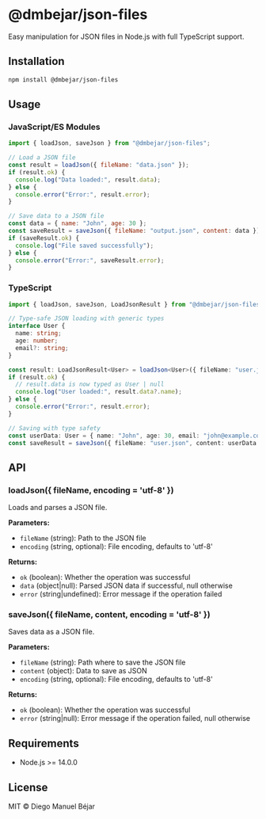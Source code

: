 # @dmbejar/json-files

Easy manipulation for JSON files in Node.js with full TypeScript support.

## Installation

```bash
npm install @dmbejar/json-files
```

## Usage

### JavaScript/ES Modules
```javascript
import { loadJson, saveJson } from "@dmbejar/json-files";

// Load a JSON file
const result = loadJson({ fileName: "data.json" });
if (result.ok) {
  console.log("Data loaded:", result.data);
} else {
  console.error("Error:", result.error);
}

// Save data to a JSON file
const data = { name: "John", age: 30 };
const saveResult = saveJson({ fileName: "output.json", content: data });
if (saveResult.ok) {
  console.log("File saved successfully");
} else {
  console.error("Error:", saveResult.error);
}
```

### TypeScript
```typescript
import { loadJson, saveJson, LoadJsonResult } from "@dmbejar/json-files";

// Type-safe JSON loading with generic types
interface User {
  name: string;
  age: number;
  email?: string;
}

const result: LoadJsonResult<User> = loadJson<User>({ fileName: "user.json" });
if (result.ok) {
  // result.data is now typed as User | null
  console.log("User loaded:", result.data?.name);
} else {
  console.error("Error:", result.error);
}

// Saving with type safety
const userData: User = { name: "John", age: 30, email: "john@example.com" };
const saveResult = saveJson({ fileName: "user.json", content: userData });
```

## API

### loadJson({ fileName, encoding = 'utf-8' })

Loads and parses a JSON file.

**Parameters:**

- `fileName` (string): Path to the JSON file
- `encoding` (string, optional): File encoding, defaults to 'utf-8'

**Returns:**

- `ok` (boolean): Whether the operation was successful
- `data` (object|null): Parsed JSON data if successful, null otherwise
- `error` (string|undefined): Error message if the operation failed

### saveJson({ fileName, content, encoding = 'utf-8' })

Saves data as a JSON file.

**Parameters:**

- `fileName` (string): Path where to save the JSON file
- `content` (object): Data to save as JSON
- `encoding` (string, optional): File encoding, defaults to 'utf-8'

**Returns:**

- `ok` (boolean): Whether the operation was successful
- `error` (string|null): Error message if the operation failed, null otherwise

## Requirements

- Node.js >= 14.0.0

## License

MIT © Diego Manuel Béjar
